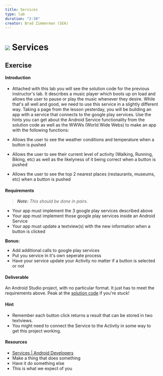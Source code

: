 ```yaml
---
title: Services
type: lab
duration: "2:30"
creator: Brad Zimmerman (SEA)
---
```


# ![](https://ga-dash.s3.amazonaws.com/production/assets/logo-9f88ae6c9c3871690e33280fcf557f33.png) Services

## Exercise

#### Introduction

* Attached with this lab you will see the solution code for the previous instructor's lab. It describes a music player which boots up on load and allows the user to pause or play the music whenever they desire. While that's all well and good, we need to use this service in a slightly different way. Taking a page from the lesson yesterday, you will be building an app with a service that connects to the google play services. Use the hints you can get about the Android Service functionality from the solution code as well as the WWWs (World Wide Webs) to make an app with the following functions:

* Allows the user to see the weather conditions and temperature when a button is pushed
* Allows the user to see their current level of activity (Walking, Running, Biking, etc) as well as the likelyness of it being correct when a button is pushed
* Allows the user to see the top 2 nearest places (restaurants, museums, etc) when a button is pushed

#### Requirements

> ***Note:*** _This should be done in pairs._

* Your app must implement the 3 google play services described above
* Your app must implement those google play services inside an Android Service
* Your app must update a textview(s) with the new information when a button is clicked

**Bonus:**

* Add additional calls to google play services
* Put you service in it's own seperate process
* Have your service update your Activity no matter if a button is selected or not

#### Deliverable

An Android Studio project, with no particular format. It just has to meet the requirements above. Peak at the [solution code](solution-code) if you're stuck!

#### Hint

* Remember each button click returns a result that can be stored in two textviews.
* You might need to connect the Service to the Activity in some way to get this project working.

#### Resources

- [Services | Android Developers](http://developer.android.com/reference/android/app/Service.html)
- Make a thing that does something
- Have it do something else
- This is what we expect of you
